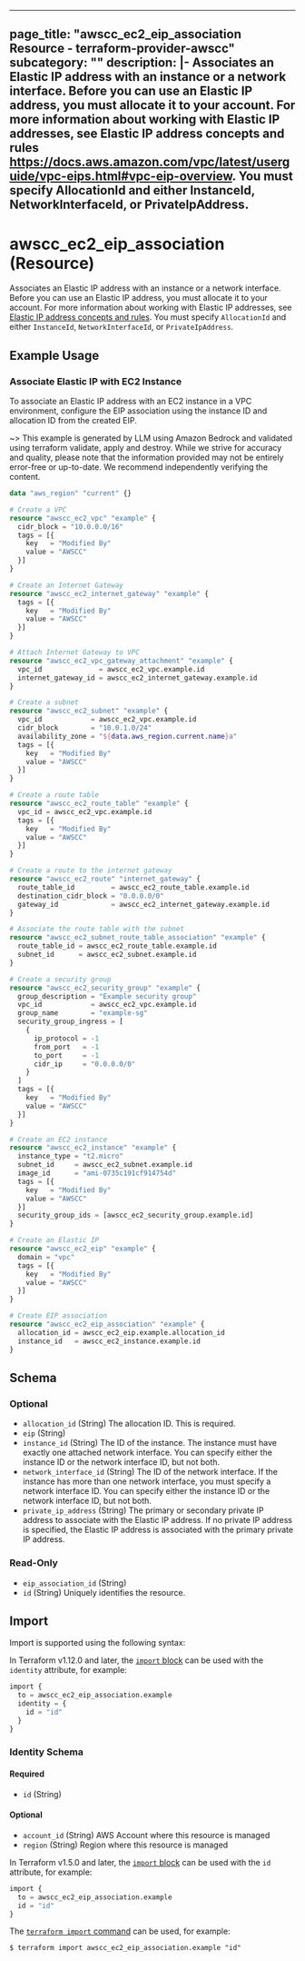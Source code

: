 
---
page_title: "awscc_ec2_eip_association Resource - terraform-provider-awscc"
subcategory: ""
description: |-
  Associates an Elastic IP address with an instance or a network interface. Before you can use an Elastic IP address, you must allocate it to your account. For more information about working with Elastic IP addresses, see Elastic IP address concepts and rules https://docs.aws.amazon.com/vpc/latest/userguide/vpc-eips.html#vpc-eip-overview.
  You must specify AllocationId and either InstanceId, NetworkInterfaceId, or PrivateIpAddress.
---

# awscc_ec2_eip_association (Resource)

Associates an Elastic IP address with an instance or a network interface. Before you can use an Elastic IP address, you must allocate it to your account. For more information about working with Elastic IP addresses, see [Elastic IP address concepts and rules](https://docs.aws.amazon.com/vpc/latest/userguide/vpc-eips.html#vpc-eip-overview).
 You must specify ``AllocationId`` and either ``InstanceId``, ``NetworkInterfaceId``, or ``PrivateIpAddress``.

## Example Usage

### Associate Elastic IP with EC2 Instance

To associate an Elastic IP address with an EC2 instance in a VPC environment, configure the EIP association using the instance ID and allocation ID from the created EIP.

~> This example is generated by LLM using Amazon Bedrock and validated using terraform validate, apply and destroy. While we strive for accuracy and quality, please note that the information provided may not be entirely error-free or up-to-date. We recommend independently verifying the content.

```terraform
data "aws_region" "current" {}

# Create a VPC
resource "awscc_ec2_vpc" "example" {
  cidr_block = "10.0.0.0/16"
  tags = [{
    key   = "Modified By"
    value = "AWSCC"
  }]
}

# Create an Internet Gateway
resource "awscc_ec2_internet_gateway" "example" {
  tags = [{
    key   = "Modified By"
    value = "AWSCC"
  }]
}

# Attach Internet Gateway to VPC
resource "awscc_ec2_vpc_gateway_attachment" "example" {
  vpc_id              = awscc_ec2_vpc.example.id
  internet_gateway_id = awscc_ec2_internet_gateway.example.id
}

# Create a subnet
resource "awscc_ec2_subnet" "example" {
  vpc_id            = awscc_ec2_vpc.example.id
  cidr_block        = "10.0.1.0/24"
  availability_zone = "${data.aws_region.current.name}a"
  tags = [{
    key   = "Modified By"
    value = "AWSCC"
  }]
}

# Create a route table
resource "awscc_ec2_route_table" "example" {
  vpc_id = awscc_ec2_vpc.example.id
  tags = [{
    key   = "Modified By"
    value = "AWSCC"
  }]
}

# Create a route to the internet gateway
resource "awscc_ec2_route" "internet_gateway" {
  route_table_id         = awscc_ec2_route_table.example.id
  destination_cidr_block = "0.0.0.0/0"
  gateway_id             = awscc_ec2_internet_gateway.example.id
}

# Associate the route table with the subnet
resource "awscc_ec2_subnet_route_table_association" "example" {
  route_table_id = awscc_ec2_route_table.example.id
  subnet_id      = awscc_ec2_subnet.example.id
}

# Create a security group
resource "awscc_ec2_security_group" "example" {
  group_description = "Example security group"
  vpc_id            = awscc_ec2_vpc.example.id
  group_name        = "example-sg"
  security_group_ingress = [
    {
      ip_protocol = -1
      from_port   = -1
      to_port     = -1
      cidr_ip     = "0.0.0.0/0"
    }
  ]
  tags = [{
    key   = "Modified By"
    value = "AWSCC"
  }]
}

# Create an EC2 instance
resource "awscc_ec2_instance" "example" {
  instance_type = "t2.micro"
  subnet_id     = awscc_ec2_subnet.example.id
  image_id      = "ami-0735c191cf914754d"
  tags = [{
    key   = "Modified By"
    value = "AWSCC"
  }]
  security_group_ids = [awscc_ec2_security_group.example.id]
}

# Create an Elastic IP
resource "awscc_ec2_eip" "example" {
  domain = "vpc"
  tags = [{
    key   = "Modified By"
    value = "AWSCC"
  }]
}

# Create EIP association
resource "awscc_ec2_eip_association" "example" {
  allocation_id = awscc_ec2_eip.example.allocation_id
  instance_id   = awscc_ec2_instance.example.id
}
```

<!-- schema generated by tfplugindocs -->
## Schema

### Optional

- `allocation_id` (String) The allocation ID. This is required.
- `eip` (String)
- `instance_id` (String) The ID of the instance. The instance must have exactly one attached network interface. You can specify either the instance ID or the network interface ID, but not both.
- `network_interface_id` (String) The ID of the network interface. If the instance has more than one network interface, you must specify a network interface ID.
 You can specify either the instance ID or the network interface ID, but not both.
- `private_ip_address` (String) The primary or secondary private IP address to associate with the Elastic IP address. If no private IP address is specified, the Elastic IP address is associated with the primary private IP address.

### Read-Only

- `eip_association_id` (String)
- `id` (String) Uniquely identifies the resource.

## Import

Import is supported using the following syntax:

In Terraform v1.12.0 and later, the [`import` block](https://developer.hashicorp.com/terraform/language/import) can be used with the `identity` attribute, for example:

```terraform
import {
  to = awscc_ec2_eip_association.example
  identity = {
    id = "id"
  }
}
```

<!-- schema generated by tfplugindocs -->
### Identity Schema

#### Required

- `id` (String)

#### Optional

- `account_id` (String) AWS Account where this resource is managed
- `region` (String) Region where this resource is managed

In Terraform v1.5.0 and later, the [`import` block](https://developer.hashicorp.com/terraform/language/import) can be used with the `id` attribute, for example:

```terraform
import {
  to = awscc_ec2_eip_association.example
  id = "id"
}
```

The [`terraform import` command](https://developer.hashicorp.com/terraform/cli/commands/import) can be used, for example:

```shell
$ terraform import awscc_ec2_eip_association.example "id"
```
